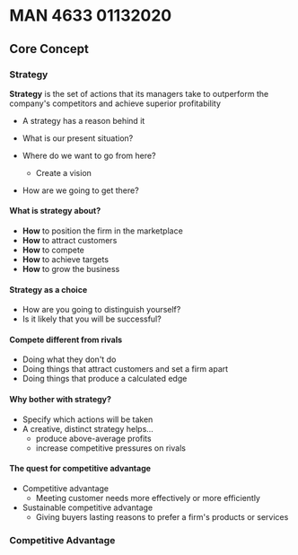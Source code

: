 # MAN 4633 01132020

## Core Concept

### Strategy

**Strategy** is the set of actions that its managers take to outperform the company's competitors and achieve superior profitability

- A strategy has a reason behind it

- What is our present situation?
- Where do we want to go from here?
  - Create a vision
- How are we going to get there?

#### What is strategy about?

- **How** to position the firm in the marketplace
- **How** to attract customers
- **How** to compete
- **How** to achieve targets
- **How** to grow the business

#### Strategy as a choice

- How are you going to distinguish yourself?
- Is it likely that you will be successful?

#### Compete different from rivals

- Doing what they don't do
- Doing things that attract customers and set a firm apart
- Doing things that produce a calculated edge

#### Why bother with strategy?

- Specify which actions will be taken
- A creative, distinct strategy helps...
  - produce above-average profits
  - increase competitive pressures on rivals

#### The quest for competitive advantage

- Competitive advantage
  - Meeting customer needs more effectively or more efficiently
- Sustainable competitive advantage
  - Giving buyers lasting reasons to prefer a firm's products or services

### Competitive Advantage
